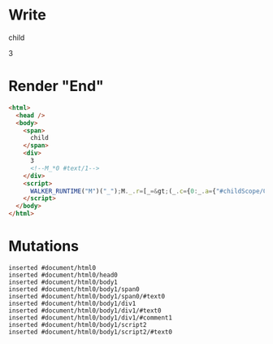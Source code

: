 # Write
  <span>child</span><div>3<!--M_*0 #text/1--></div><script>WALKER_RUNTIME("M")("_");M._.r=[_=>(_.c={0:_.a={"#childScope/0":_.b={x:1,y:2}},1:_.b},_.b["/"]=_._["__tests__/template.marko_0_data/var"](_.a),_.c),0]</script>


# Render "End"
```html
<html>
  <head />
  <body>
    <span>
      child
    </span>
    <div>
      3
      <!--M_*0 #text/1-->
    </div>
    <script>
      WALKER_RUNTIME("M")("_");M._.r=[_=&gt;(_.c={0:_.a={"#childScope/0":_.b={x:1,y:2}},1:_.b},_.b["/"]=_._["__tests__/template.marko_0_data/var"](_.a),_.c),0]
    </script>
  </body>
</html>
```

# Mutations
```
inserted #document/html0
inserted #document/html0/head0
inserted #document/html0/body1
inserted #document/html0/body1/span0
inserted #document/html0/body1/span0/#text0
inserted #document/html0/body1/div1
inserted #document/html0/body1/div1/#text0
inserted #document/html0/body1/div1/#comment1
inserted #document/html0/body1/script2
inserted #document/html0/body1/script2/#text0
```